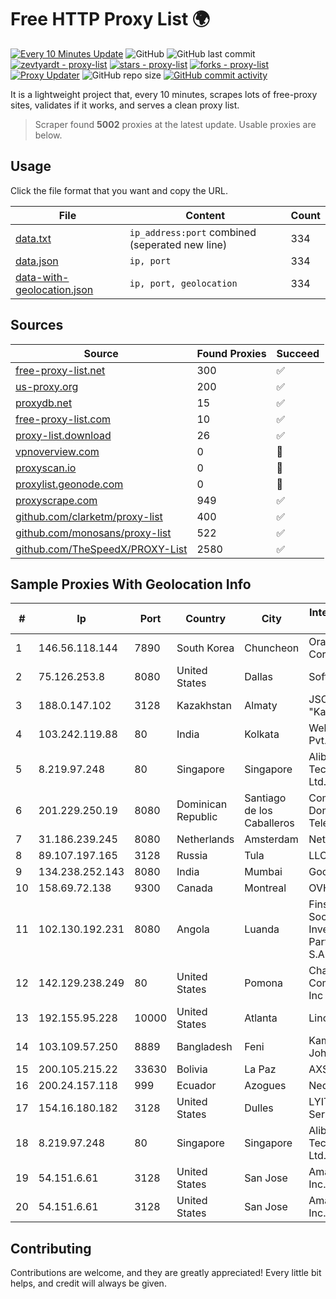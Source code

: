 
# Free HTTP Proxy List 🌍

[![Every 10 Minutes Update](https://github.com/mertguvencli/http-proxy-list/actions/workflows/main.yml/badge.svg?branch=main)](https://github.com/mertguvencli/http-proxy-list/actions/workflows/main.yml)
![GitHub](https://img.shields.io/github/license/mertguvencli/http-proxy-list)
![GitHub last commit](https://img.shields.io/github/last-commit/mertguvencli/http-proxy-list)
[![zevtyardt - proxy-list](https://img.shields.io/static/v1?label=zevtyardt&message=proxy-list&color=blue&logo=github)](https://github.com/zevtyardt/proxy-list "Go to GitHub repo")
[![stars - proxy-list](https://img.shields.io/github/stars/zevtyardt/proxy-list?style=social)](https://github.com/zevtyardt/proxy-list)
[![forks - proxy-list](https://img.shields.io/github/forks/zevtyardt/proxy-list?style=social)](https://github.com/zevtyardt/proxy-list)
[![Proxy Updater](https://github.com/zevtyardt/proxy-list/workflows/Proxy%20Updater/badge.svg)](https://github.com/zevtyardt/proxy-list/actions?query=workflow:"Proxy+Updater")
![GitHub repo size](https://img.shields.io/github/repo-size/zevtyardt/proxy-list)
[![GitHub commit activity](https://img.shields.io/github/commit-activity/m/zevtyardt/proxy-list?logo=commits)](https://github.com/zevtyardt/proxy-list/commits/main)

It is a lightweight project that, every 10 minutes, scrapes lots of free-proxy sites, validates if it works, and serves a clean proxy list.

> Scraper found **5002** proxies at the latest update. Usable proxies are below.

## Usage

Click the file format that you want and copy the URL.

|File|Content|Count|
|----|-------|-----|
|[data.txt](https://raw.githubusercontent.com/mertguvencli/http-proxy-list/main/proxy-list/data.txt)|`ip_address:port` combined (seperated new line)|334|
|[data.json](https://raw.githubusercontent.com/mertguvencli/http-proxy-list/main/proxy-list/data.json)|`ip, port`|334|
|[data-with-geolocation.json](https://raw.githubusercontent.com/mertguvencli/http-proxy-list/main/proxy-list/data-with-geolocation.json)|`ip, port, geolocation`|334|

## Sources

|Source|Found Proxies|Succeed|
|------|-------------|-------|
|[free-proxy-list.net](https://free-proxy-list.net)|300|✅|
|[us-proxy.org](https://www.us-proxy.org)|200|✅|
|[proxydb.net](http://proxydb.net)|15|✅|
|[free-proxy-list.com](https://free-proxy-list.com/?page=&port=&type%5B%5D=http&type%5B%5D=https&up_time=0&search=Search)|10|✅|
|[proxy-list.download](https://www.proxy-list.download/HTTP)|26|✅|
|[vpnoverview.com](https://vpnoverview.com/privacy/anonymous-browsing/free-proxy-servers)|0|🚫|
|[proxyscan.io](https://www.proxyscan.io)|0|🚫|
|[proxylist.geonode.com](https://proxylist.geonode.com/api/proxy-list?limit=300&page=1&sort_by=lastChecked&sort_type=desc&protocols=http,https)|0|🚫|
|[proxyscrape.com](https://api.proxyscrape.com/v2/?request=displayproxies&protocol=http&timeout=10000&country=all&ssl=all&anonymity=all)|949|✅|
|[github.com/clarketm/proxy-list](https://raw.githubusercontent.com/clarketm/proxy-list/master/proxy-list-raw.txt)|400|✅|
|[github.com/monosans/proxy-list](https://raw.githubusercontent.com/monosans/proxy-list/main/proxies/http.txt)|522|✅|
|[github.com/TheSpeedX/PROXY-List](https://raw.githubusercontent.com/TheSpeedX/PROXY-List/master/http.txt)|2580|✅|


## Sample Proxies With Geolocation Info

|#|Ip|Port|Country|City|Internet Service Provider|
|-|--|----|-------|----|-------------------------|
|1|146.56.118.144|7890|South Korea|Chuncheon|Oracle Corporation|
|2|75.126.253.8|8080|United States|Dallas|SoftLayer|
|3|188.0.147.102|3128|Kazakhstan|Almaty|JSC "KazTransCom"|
|4|103.242.119.88|80|India|Kolkata|Web Werks India Pvt. Ltd.|
|5|8.219.97.248|80|Singapore|Singapore|Alibaba (US) Technology Co., Ltd.|
|6|201.229.250.19|8080|Dominican Republic|Santiago de los Caballeros|Compañía Dominicana de Teléfonos S. A.|
|7|31.186.239.245|8080|Netherlands|Amsterdam|NetSkope Inc|
|8|89.107.197.165|3128|Russia|Tula|LLC TK Altair|
|9|134.238.252.143|8080|India|Mumbai|Google LLC|
|10|158.69.72.138|9300|Canada|Montreal|OVH SAS|
|11|102.130.192.231|8080|Angola|Luanda|Finstar - Sociedade de Investimento e Participacoes S.A|
|12|142.129.238.249|80|United States|Pomona|Charter Communications Inc|
|13|192.155.95.228|10000|United States|Atlanta|Linode, LLC|
|14|103.109.57.250|8889|Bangladesh|Feni|Kamrul Hasan John|
|15|200.105.215.22|33630|Bolivia|La Paz|AXS Bolivia S. A.|
|16|200.24.157.118|999|Ecuador|Azogues|Nedetel S.A.|
|17|154.16.180.182|3128|United States|Dulles|LYIT Internet Services|
|18|8.219.97.248|80|Singapore|Singapore|Alibaba (US) Technology Co., Ltd.|
|19|54.151.6.61|3128|United States|San Jose|Amazon.com, Inc.|
|20|54.151.6.61|3128|United States|San Jose|Amazon.com, Inc.|



## Contributing

Contributions are welcome, and they are greatly appreciated! Every
little bit helps, and credit will always be given.

